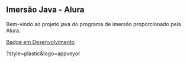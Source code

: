 ## Imersão Java - Alura

Bem-vindo ao projeto java do programa de imersão proporcionado pela Alura.

[Badge em Desenvolvimento](http://img.shields.io/static/v1?label=STATUS&message=EM%20DESENVOLVIMENTO&color=GREEN&style=for-the-badge)

?style=plastic&logo=appveyor